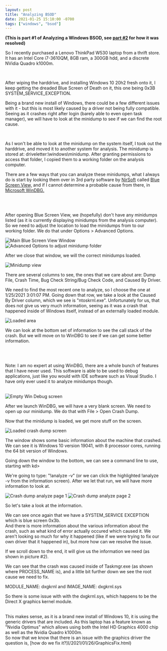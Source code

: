 ```yaml
---
layout: post
title: "Analyzing BSOD"
date: 2021-01-25 15:10:00 -0700
tags: ["windows", "bsod"]
---
```


**(This is part #1 of Analyzing a Windows BSOD, see [part #2](/2021/01/26/GraphicsFix.html) for how it was resolved)**

So I recently purchased a Lenovo ThinkPad W530 laptop from a thrift store. It has an Intel Core i7-3610QM, 8GB ram, a 300GB hdd, and a discrete NVidia Quadro k1000m.

<br />

After wiping the harddrive, and installing Windows 10 20h2 fresh onto it, I keep getting the dreaded Blue Screen of Death on it, this one being 0x3B SYSTEM_SERVICE_EXCEPTION.

Being a brand new install of Windows, there could be a few different issues with it - but this is most likely caused by a driver not being fully compatible. Seeing as it crashes right after login (barely able to even open task manager), we will have to look at the minidump to see if we can find the root cause.

<br />

As I won't be able to look at the minidump on the system itself, I took out the harddrive, and moved it to another system for analysis. The minidump is stored at: driveletter:\windows\minidump. After granting permissions to access that folder, I copied them to a working folder on the analysis computer.

There are a few ways that you can analyze these minidumps, what I always do is start by looking them over in 3rd party software by [NirSoft](https://www.nirsoft.net/) called [Blue Screen View,](https://www.nirsoft.net/utils/blue_screen_view.html) and if I cannot determine a probable cause from there, in [Microsoft WinDBG.](https://docs.microsoft.com/en-us/windows-hardware/drivers/debugger/debugger-download-tools)

<br /><br />

After opening Blue Screen View, we (hopefully) don't have any minidumps listed (as it is currently displaying minidumps from the analysis computer). So we need to adjust the location to load the minidumps from to our working folder. We do that under Options > Advanced Options.

![Main Blue Screen View Window](/assets/images/2021-01-25-BlueScreen/1.png)
![Advanced Options to adjust minidump folder](/assets/images/2021-01-25-BlueScreen/2.png)

After we close that window, we will the correct minidumps loaded.

![Minidump view](/assets/images/2021-01-25-BlueScreen/3.png)

There are several columns to see, the ones that we care about are: Dump File, Crash Time, Bug Check String/Bug Check Code, and Caused By Driver.

We need to find the most recent one to analyze, so I choose the one at 1/25/2021 3:01:07 PM. Going down that row, we take a look at the Caused By Driver column, which we see is "ntoskrnl.exe". Unfortunately for us, that does not give us very much information, seeing as it was a crash that happened inside of Windows itself, instead of an externally loaded module.

![Loaded area](/assets/images/2021-01-25-BlueScreen/4.png)

We can look at the bottom set of information to see the call stack of the crash. But we will move on to WinDBG to see if we can get some better information.

<br /><br />

Note: I am no expert at using WinDBG, there are a whole bunch of features that I have never used. This software is able to be used to debug applications, just like you would with IDE software such as Visual Studio. I have only ever used it to analyze minidumps though.
<br /><br />

![Empty Win Debug screen](/assets/images/2021-01-25-BlueScreen/5.png)

After we launch WinDBG, we will have a very blank screen. We need to open up our minidump. We do that with File > Open Crash Dump.

Now that the minidump is loaded, we get more stuff on the screen.

![Loaded crash dump screen](/assets/images/2021-01-25-BlueScreen/6.png)

The window shows some basic information about the machine that crashed. We can see it is Windows 10 version 19041, with 8 processor cores, running the 64 bit version of Windows.

Going down the window to the bottom, we can see a command line to use, starting with kd>

We're going to type: "!analyze -v" (or we can click the highlighted !analyze -v from the information screen). After we let that run, we will have more information to look at.

![Crash dump analyze page 1](/assets/images/2021-01-25-BlueScreen/7.png)
![Crash dump analyze page 2](/assets/images/2021-01-25-BlueScreen/8.png)

So let's take a look at the information. 
<br />

We can see once again that we have a SYSTEM_SERVICE EXCEPTION which is blue screen 0x3b.<br />
And there is more information about the various information about the crash, such as what kind of error actually occured which caused it. We aren't looking so much for why it happened (like if we were trying to fix our own driver that it happened in), but more how can we resolve the issue.

If we scroll down to the end, it will give us the information we need (as shown in picture #2).

We can see that the crash was caused inside of Taskmgr.exe (as shown where PROCESS_NAME is), and a little bit further down we see the root cause we need to fix.

MODULE_NAME: dxgkrnl and IMAGE_NAME: dxgkrnl.sys
<br />

So there is some issue with with the dxgkrnl.sys, which happens to be the Direct X graphics kernel module.

<br />
This makes sense, as it is a brand new install of Windows 10, it is using the generic drivers that are included. As this laptop has a feature known as "Nvidia Optimus" which allows using both the Intel HD Graphics 4000 chip as well as the Nvidia Quadro k1000m.
<br />
So now that we know that there is an issue with the graphics driver the question is, [how do we fix it?](/2021/01/26/GraphicsFix.html)